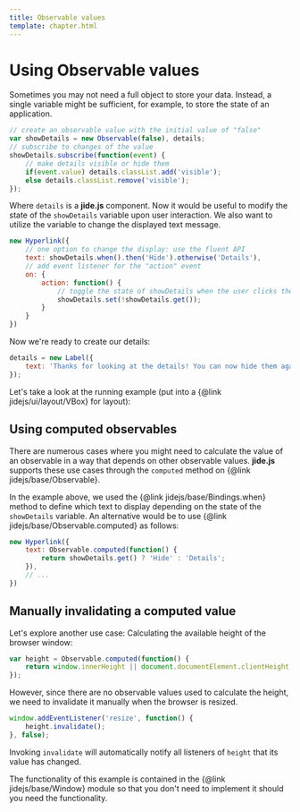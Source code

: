 ```yaml
---
title: Observable values
template: chapter.html
---
```


# Using Observable values

Sometimes you may not need a full object to store your data. Instead, a single variable might be sufficient, for example,
to store the state of an application.

```javascript
// create an observable value with the initial value of "false"
var showDetails = new Observable(false), details;
// subscribe to changes of the value
showDetails.subscribe(function(event) {
    // make details visible or hide them
    if(event.value) details.classList.add('visible');
    else details.classList.remove('visible');
});
```

Where `details` is a **jide.js** component. Now it would be useful to modify the state of the `showDetails` variable
upon user interaction. We also want to utilize the variable to change the displayed text message.

```javascript
new Hyperlink({
    // one option to change the display: use the fluent API
    text: showDetails.when().then('Hide').otherwise('Details'),
    // add event listener for the "action" event
    on: {
        action: function() {
            // toggle the state of showDetails when the user clicks the link
            showDetails.set(!showDetails.get());
        }
    }
})
```

Now we're ready to create our details:

```javascript
details = new Label({
    text: 'Thanks for looking at the details! You can now hide them again.'
});
```

Let's take a look at the running example (put into a {@link jidejs/ui/layout/VBox} for layout):

<div id="output-01" class="output"></div>
<script>
require([
    'jidejs/base/Observable',
    'jidejs/ui/control/Label',
    'jidejs/ui/control/Hyperlink',
    'jidejs/ui/layout/VBox'
], function(Observable, Label, Hyperlink, VBox) {
    var details, showDetails = new Observable(false);
    showDetails.subscribe(function(event) {
        if(event.value) details.style.remove('display');
        else details.style.set('display', 'none');
        details.style.update();
    });
    new VBox({
        element: document.getElementById('output-01'),
        children: [
            new Hyperlink({
                text: showDetails.when().then('Hide').otherwise('Details'),
                onaction: function() {
                    showDetails.set(!showDetails.get());
                }
            }),
            details = new Label({
                style: {
                    display: 'none'
                },
                text: 'Thanks for looking at the details! You can now hide them again.'
            })
        ]
    });
});
</script>

## Using computed observables

There are numerous cases where you might need to calculate the value of an observable in a way that depends on other
observable values. **jide.js** supports these use cases through the `computed` method on {@link jidejs/base/Observable}.

In the example above, we used the {@link jidejs/base/Bindings.when} method to define which text to display depending on
the state of the `showDetails` variable. An alternative would be to use {@link jidejs/base/Observable.computed} as follows:

```javascript
new Hyperlink({
    text: Observable.computed(function() {
        return showDetails.get() ? 'Hide' : 'Details';
    }),
    // ...
})
```

## Manually invalidating a computed value

Let's explore another use case: Calculating the available height of the browser window:

```javascript
var height = Observable.computed(function() {
    return window.innerHeight || document.documentElement.clientHeight || document.body.clientHeight;
});
```

However, since there are no observable values used to calculate the height, we need to invalidate it manually when
the browser is resized.

```javascript
window.addEventListener('resize', function() {
    height.invalidate();
}, false);
```

Invoking `invalidate` will automatically notify all listeners of `height` that its value has changed.

The functionality of this example is contained in the {@link jidejs/base/Window} module so that you don't need to
implement it should you need the functionality.